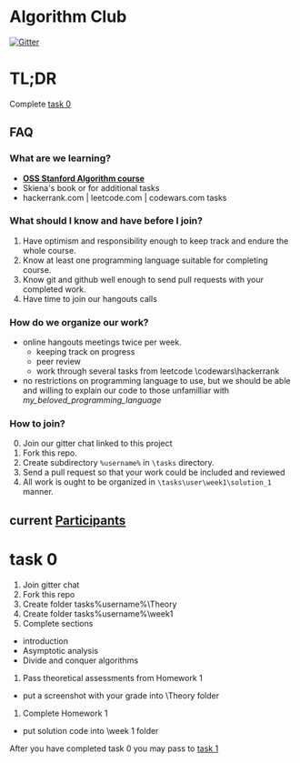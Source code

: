 # Algorithm Club
[![Gitter](https://badges.gitter.im/Kottans/algorithm_club.svg)](https://gitter.im/Kottans/algorithm_club?utm_source=badge&utm_medium=badge&utm_campaign=pr-badge)

# TL;DR

Complete [task 0](#task-0)

## FAQ

### What are we learning?

- **[OSS Stanford Algorithm course](https://lagunita.stanford.edu/courses/course-v1:Engineering+Algorithms1+SelfPaced/)**
- Skiena's book or for additional tasks
- hackerrank.com | leetcode.com | codewars.com tasks


### What should I know and have before I join?

1. Have optimism and responsibility enough to keep track and endure the whole course.
1. Know at least one programming language suitable for completing course.
1. Know git and github well enough to send pull requests with your completed work.
1. Have time to join our hangouts calls

### How do we organize our work?

- online hangouts meetings twice per week.
  - keeping track on progress
  - peer review
  - work through several tasks from leetcode \codewars\hackerrank
- no restrictions on programming language to use, but we should be able and willing to explain our code to those unfamilliar with *my_beloved_programming_language*

### How to join?


0. Join our gitter chat linked to this project
1. Fork this repo.
2. Create subdirectory `%username%` in `\tasks` directory.
3. Send a pull request  so that your work could be included and reviewed
4. All work is ought to be organized in `\tasks\user\week1\solution_1` manner.

## current [Participants](Participants.md)

# task 0
1. Join gitter chat
1. Fork this repo
1. Create folder tasks\%username%\Theory
1. Create folder tasks\%username%\week1
1. Complete sections
  - introduction
  - Asymptotic analysis
  - Divide and conquer algorithms
1. Pass theoretical assessments from Homework 1
  - put a screenshot with your grade into \Theory folder
1. Complete Homework 1
  - put solution code into \week 1 folder

After you have completed task 0 you may pass to [task 1](/task.1.md)